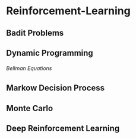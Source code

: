 # Reinforcement-Learning

## Badit Problems

## Dynamic Programming
###### Bellman Equations

## Markow Decision Process

## Monte Carlo 

## Deep Reinforcement Learning
